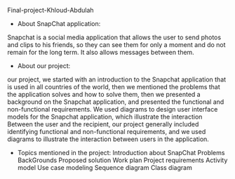 Final-project-Khloud-Abdulah

* About SnapChat application:

Snapchat is a social media application that allows the user to send photos and clips to his friends, so they can see them for only a moment and do not remain for the long term. It also allows messages between them.

* About our project:

our project, we started with an introduction to the Snapchat application that is used in all countries of the world, then we mentioned the problems that the application solves and how to solve them, then we presented a background on the Snapchat application, and presented the functional and non-functional requirements. We used diagrams to design user interface models for the Snapchat application, which illustrate the interaction Between the user and the recipient, our project generally included identifying functional and non-functional requirements, and we used diagrams to illustrate the interaction between users in the application.

* Topics mentioned in the project:
Introduction about SnapChat
Problems
BackGrounds
Proposed solution 
Work plan
Project requirements 
Activity model
Use case modeling
Sequence diagram 
Class diagram
